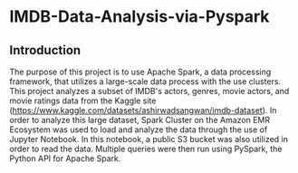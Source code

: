 # IMDB-Data-Analysis-via-Pyspark

## Introduction
The purpose of this project is to use Apache Spark, a data processing framework, that utilizes a large-scale data process with the use clusters. 
This project analyzes a subset of IMDB's actors, genres, movie actors, and movie ratings data from the Kaggle site (https://www.kaggle.com/datasets/ashirwadsangwan/imdb-dataset). 
In order to analyze this large dataset, Spark Cluster on the Amazon EMR Ecosystem was used to load and analyze the data through the use of Jupyter Notebook. 
In this notebook, a public S3 bucket was also utilized in order to read the data. Multiple queries were then run using PySpark, the Python API for Apache Spark.
